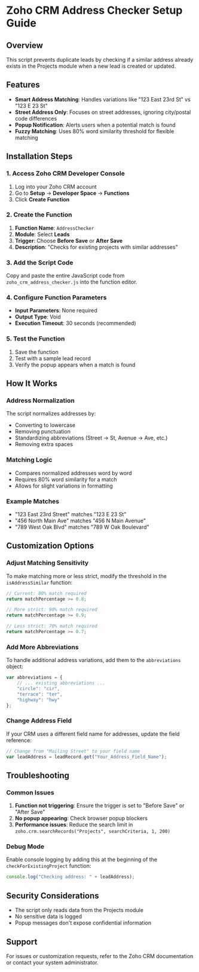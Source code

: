 # Zoho CRM Address Checker Setup Guide

## Overview
This script prevents duplicate leads by checking if a similar address already exists in the Projects module when a new lead is created or updated.

## Features
- **Smart Address Matching**: Handles variations like "123 East 23rd St" vs "123 E 23 St"
- **Street Address Only**: Focuses on street addresses, ignoring city/postal code differences
- **Popup Notification**: Alerts users when a potential match is found
- **Fuzzy Matching**: Uses 80% word similarity threshold for flexible matching

## Installation Steps

### 1. Access Zoho CRM Developer Console
1. Log into your Zoho CRM account
2. Go to **Setup** → **Developer Space** → **Functions**
3. Click **Create Function**

### 2. Create the Function
1. **Function Name**: `AddressChecker`
2. **Module**: Select **Leads**
3. **Trigger**: Choose **Before Save** or **After Save**
4. **Description**: "Checks for existing projects with similar addresses"

### 3. Add the Script Code
Copy and paste the entire JavaScript code from `zoho_crm_address_checker.js` into the function editor.

### 4. Configure Function Parameters
- **Input Parameters**: None required
- **Output Type**: Void
- **Execution Timeout**: 30 seconds (recommended)

### 5. Test the Function
1. Save the function
2. Test with a sample lead record
3. Verify the popup appears when a match is found

## How It Works

### Address Normalization
The script normalizes addresses by:
- Converting to lowercase
- Removing punctuation
- Standardizing abbreviations (Street → St, Avenue → Ave, etc.)
- Removing extra spaces

### Matching Logic
- Compares normalized addresses word by word
- Requires 80% word similarity for a match
- Allows for slight variations in formatting

### Example Matches
- "123 East 23rd Street" matches "123 E 23 St"
- "456 North Main Ave" matches "456 N Main Avenue"
- "789 West Oak Blvd" matches "789 W Oak Boulevard"

## Customization Options

### Adjust Matching Sensitivity
To make matching more or less strict, modify the threshold in the `isAddressSimilar` function:
```javascript
// Current: 80% match required
return matchPercentage >= 0.8;

// More strict: 90% match required
return matchPercentage >= 0.9;

// Less strict: 70% match required
return matchPercentage >= 0.7;
```

### Add More Abbreviations
To handle additional address variations, add them to the `abbreviations` object:
```javascript
var abbreviations = {
    // ... existing abbreviations ...
    "circle": "cir",
    "terrace": "ter",
    "highway": "hwy"
};
```

### Change Address Field
If your CRM uses a different field name for addresses, update the field reference:
```javascript
// Change from "Mailing Street" to your field name
var leadAddress = leadRecord.get("Your_Address_Field_Name");
```

## Troubleshooting

### Common Issues
1. **Function not triggering**: Ensure the trigger is set to "Before Save" or "After Save"
2. **No popup appearing**: Check browser popup blockers
3. **Performance issues**: Reduce the search limit in `zoho.crm.searchRecords("Projects", searchCriteria, 1, 200)`

### Debug Mode
Enable console logging by adding this at the beginning of the `checkForExistingProject` function:
```javascript
console.log("Checking address: " + leadAddress);
```

## Security Considerations
- The script only reads data from the Projects module
- No sensitive data is logged
- Popup messages don't expose confidential information

## Support
For issues or customization requests, refer to the Zoho CRM documentation or contact your system administrator.
